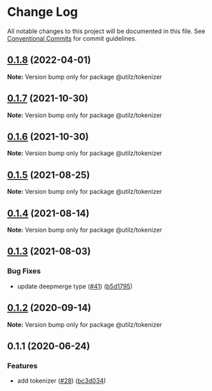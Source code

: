 # Change Log

All notable changes to this project will be documented in this file.
See [Conventional Commits](https://conventionalcommits.org) for commit guidelines.

## [0.1.8](https://github.com/devdigital/utilz/compare/@utilz/tokenizer@0.1.7...@utilz/tokenizer@0.1.8) (2022-04-01)

**Note:** Version bump only for package @utilz/tokenizer





## [0.1.7](https://github.com/devdigital/utilz/compare/@utilz/tokenizer@0.1.6...@utilz/tokenizer@0.1.7) (2021-10-30)

**Note:** Version bump only for package @utilz/tokenizer





## [0.1.6](https://github.com/devdigital/utilz/compare/@utilz/tokenizer@0.1.5...@utilz/tokenizer@0.1.6) (2021-10-30)

**Note:** Version bump only for package @utilz/tokenizer





## [0.1.5](https://github.com/devdigital/utilz/compare/@utilz/tokenizer@0.1.4...@utilz/tokenizer@0.1.5) (2021-08-25)

**Note:** Version bump only for package @utilz/tokenizer





## [0.1.4](https://github.com/devdigital/utilz/compare/@utilz/tokenizer@0.1.3...@utilz/tokenizer@0.1.4) (2021-08-14)

**Note:** Version bump only for package @utilz/tokenizer





## [0.1.3](https://github.com/devdigital/utilz/compare/@utilz/tokenizer@0.1.2...@utilz/tokenizer@0.1.3) (2021-08-03)


### Bug Fixes

* update deepmerge type ([#41](https://github.com/devdigital/utilz/issues/41)) ([b5d1795](https://github.com/devdigital/utilz/commit/b5d1795426f8a640122946683bb057a9bf208c11))





## [0.1.2](https://github.com/devdigital/utilz/compare/@utilz/tokenizer@0.1.1...@utilz/tokenizer@0.1.2) (2020-09-14)

**Note:** Version bump only for package @utilz/tokenizer





## 0.1.1 (2020-06-24)


### Features

* add tokenizer ([#28](https://github.com/devdigital/utilz/issues/28)) ([bc3d034](https://github.com/devdigital/utilz/commit/bc3d03407c2c1a97d9ed50f874c88fba3d1d9f80))
